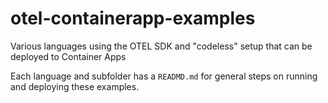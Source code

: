 # otel-containerapp-examples
Various languages using the OTEL SDK and "codeless" setup that can be deployed to Container Apps

Each language and subfolder has a `READMD.md` for general steps on running and deploying these examples.
